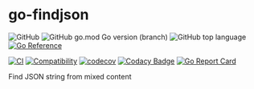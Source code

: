 go-findjson
===========

![GitHub](https://img.shields.io/github/license/flily/go-findjson)
![GitHub go.mod Go version (branch)](https://img.shields.io/github/go-mod/go-version/flily/go-findjson/main)
![GitHub top language](https://img.shields.io/github/languages/top/flily/go-findjson)
[![Go Reference](https://pkg.go.dev/badge/github.com/flily/go-findjson/findjson.svg)](https://pkg.go.dev/github.com/flily/go-findjson/findjson)

[![CI](https://github.com/flily/go-findjson/actions/workflows/ci.yml/badge.svg)](https://github.com/flily/go-findjson/actions/workflows/ci.yml)
[![Compatibility](https://github.com/flily/go-findjson/actions/workflows/compatibility.yml/badge.svg)](https://github.com/flily/go-findjson/actions/workflows/compatibility.yml)
[![codecov](https://codecov.io/gh/flily/go-findjson/branch/main/graph/badge.svg?token=6WWDC6RERX)](https://codecov.io/gh/flily/go-findjson)
[![Codacy Badge](https://app.codacy.com/project/badge/Grade/87cfc4fe6b66437bbe1f7ab49c18b3f3)](https://www.codacy.com/gh/flily/go-findjson/dashboard?utm_source=github.com&amp;utm_medium=referral&amp;utm_content=flily/go-findjson&amp;utm_campaign=Badge_Grade)
[![Go Report Card](https://goreportcard.com/badge/github.com/flily/go-findjson)](https://goreportcard.com/report/github.com/flily/go-findjson)


Find JSON string from mixed content

